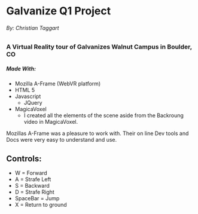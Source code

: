 # Galvanize Q1 Project
###### By: _Christian Taggart_


### A Virtual Reality tour of Galvanizes Walnut Campus in Boulder, CO

##### Made With:
- Mozilla A-Frame (WebVR platform)
- HTML 5
- Javascript
  - JQuery
- MagicaVoxel
  - I created all the elements of the scene aside from the Backroung video in MagicaVoxel.

Mozillas A-Frame was a pleasure to work with. Their on line Dev tools and Docs were very easy to understand and use.


## Controls:

- W = Forward
- A = Strafe Left
- S =  Backward
- D = Strafe Right
- SpaceBar =  Jump
- X = Return to ground
